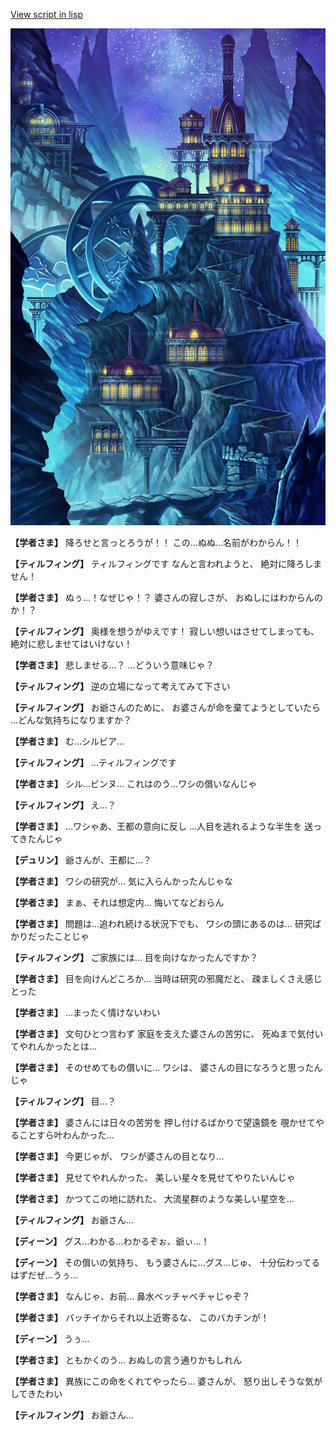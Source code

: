 [View script in lisp](../scripts/1450302.txt)

![004_observatory.png](../images/backgrounds/004_observatory.png)

**【学者さま】**
降ろせと言っとろうが！！
この…ぬぬ…名前がわからん！！

**【ティルフィング】**
ティルフィングです
なんと言われようと、
絶対に降ろしません！

**【学者さま】**
ぬぅ…！なぜじゃ！？
婆さんの寂しさが、
おぬしにはわからんのか！？

**【ティルフィング】**
奥様を想うがゆえです！
寂しい想いはさせてしまっても、
絶対に悲しませてはいけない！

**【学者さま】**
悲しませる…？
…どういう意味じゃ？

**【ティルフィング】**
逆の立場になって考えてみて下さい

**【ティルフィング】**
お爺さんのために、
お婆さんが命を棄てようとしていたら
…どんな気持ちになりますか？

**【学者さま】**
む…シルビア…

**【ティルフィング】**
…ティルフィングです

**【学者さま】**
シル…ビンヌ…
これはのう…ワシの償いなんじゃ

**【ティルフィング】**
え…？

**【学者さま】**
…ワシゃあ、王都の意向に反し
…人目を逃れるような半生を
送ってきたんじゃ

**【デュリン】**
爺さんが、王都に…？

**【学者さま】**
ワシの研究が…
気に入らんかったんじゃな

**【学者さま】**
まぁ、それは想定内…
悔いてなどおらん

**【学者さま】**
問題は…追われ続ける状況下でも、
ワシの頭にあるのは…
研究ばかりだったことじゃ

**【ティルフィング】**
ご家族には…
目を向けなかったんですか？

**【学者さま】**
目を向けんどころか…
当時は研究の邪魔だと、
疎ましくさえ感じとった

**【学者さま】**
…まったく情けないわい

**【学者さま】**
文句ひとつ言わず
家庭を支えた婆さんの苦労に、
死ぬまで気付いてやれんかったとは…

**【学者さま】**
そのせめてもの償いに…
ワシは、
婆さんの目になろうと思ったんじゃ

**【ティルフィング】**
目…？

**【学者さま】**
婆さんには日々の苦労を
押し付けるばかりで望遠鏡を
覗かせてやることすら叶わんかった…

**【学者さま】**
今更じゃが、
ワシが婆さんの目となり…

**【学者さま】**
見せてやれんかった、
美しい星々を見せてやりたいんじゃ

**【学者さま】**
かつてこの地に訪れた、
大流星群のような美しい星空を…

**【ティルフィング】**
お爺さん…

**【ディーン】**
グス…わかる…わかるぞぉ、爺ぃ…！

**【ディーン】**
その償いの気持ち、
もう婆さんに…グス…じゅ、
十分伝わってるはずだぜ…うぅ…

**【学者さま】**
なんじゃ、お前…
鼻水ベッチャベチャじゃぞ？

**【学者さま】**
バッチイからそれ以上近寄るな、
このバカチンが！

**【ディーン】**
うぅ…

**【学者さま】**
ともかくのう…
おぬしの言う通りかもしれん

**【学者さま】**
異族にこの命をくれてやったら…
婆さんが、
怒り出しそうな気がしてきたわい

**【ティルフィング】**
お爺さん…